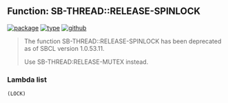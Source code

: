 ## Function: SB-THREAD::RELEASE-SPINLOCK
[![package](https://img.shields.io/badge/Package-SB--THREAD-5f9ea0.svg?style=social&colorA=999999)](../) [![type](https://img.shields.io/badge/Type-Function-5f9ea0.svg?style=social&colorA=999999)](../#function) [![github](https://img.shields.io/badge/GitHub-View_the_source-5f9ea0.svg?style=social&colorA=999999&logo=github)](https://github.com/sbcl/sbcl/blob/master/src/code/thread.lisp/) 

> The function SB-THREAD::RELEASE-SPINLOCK has been deprecated as of SBCL version 1.0.53.11.
> 
> Use SB-THREAD:RELEASE-MUTEX instead.

### Lambda list
```
(LOCK)
```
